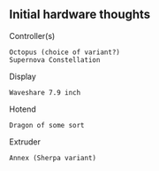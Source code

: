 Initial hardware thoughts
---

Controller(s)

    Octopus (choice of variant?)
    Supernova Constellation 

Display
    
    Waveshare 7.9 inch 

Hotend

    Dragon of some sort

Extruder

    Annex (Sherpa variant)